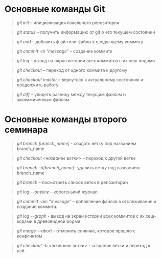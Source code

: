 # Основные команды Git

>*git init* – инициализация локального репозитория

>*git status* – получить информацию от git о его текущем состоянии

>*git add* – добавить ф
айл или файлы к следующему коммиту

>*git commit -m “message”* – создание коммита

>*git log* – вывод на экран истории всех коммитов с их хеш-кодами

>*git checkout* – переход от одного коммита к другому

>*git checkout master* – вернуться к актуальному состоянию и продолжить работу

>*git diff* – увидеть разницу между текущим файлом и закоммиченным файлом

# Основные команды второго семинара

> *git branch [branch_name]* - создать ветку под названием branch_name

> *git checkout <название ветки>* – переход к другой ветке

>*git branch -d[branch_name]*- удалить ветку под названием branch_name

>*git branch* – посмотреть список веток в репозитории

>*git log --oneline* – коротенький журнал

>*git commit -am “message”* – добавление файлов в отслеживание и       создание коммита.

>*git log --graph* - вывод на экран истории всех коммитов с их хеш-кодами в древовидной форме

>*git merge --abort* - отменить слияние, которое прошло с конфликтом

>*git checkout  -b <название ветки>* - создание ветки и переход к ней